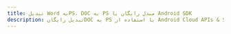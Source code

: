 ---title: تبدیل Word بهPS، DOC به PS مبدل رایگان یا Android SDKdescription: تبدیل رایگانDOC به PS با استفاده از Android Cloud APIs & SDK. همچنین اسناد Microsoft Word و OpenOffice را در Cloud ایجاد، ویرایش و رندر کنید.---
